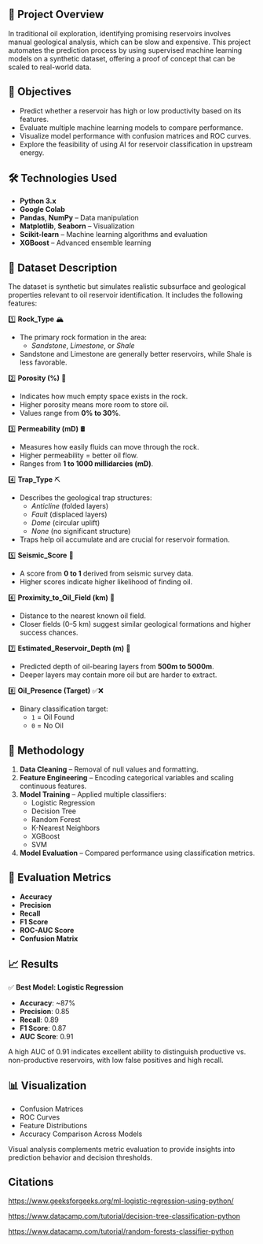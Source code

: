 ## 📌 Project Overview

In traditional oil exploration, identifying promising reservoirs involves manual geological analysis, which can be slow and expensive. This project automates the prediction process by using supervised machine learning models on a synthetic dataset, offering a proof of concept that can be scaled to real-world data.

## 🎯 Objectives

- Predict whether a reservoir has high or low productivity based on its features.
- Evaluate multiple machine learning models to compare performance.
- Visualize model performance with confusion matrices and ROC curves.
- Explore the feasibility of using AI for reservoir classification in upstream energy.

## 🛠️ Technologies Used

- **Python 3.x**
- **Google Colab**
- **Pandas**, **NumPy** – Data manipulation
- **Matplotlib**, **Seaborn** – Visualization
- **Scikit-learn** – Machine learning algorithms and evaluation
- **XGBoost** – Advanced ensemble learning

## 🧾 Dataset Description

The dataset is synthetic but simulates realistic subsurface and geological properties relevant to oil reservoir identification. It includes the following features:

1️⃣ **Rock_Type** 🏔️  
   - The primary rock formation in the area:  
     - *Sandstone*, *Limestone*, or *Shale*  
   - Sandstone and Limestone are generally better reservoirs, while Shale is less favorable.

2️⃣ **Porosity (%)** 🌊  
   - Indicates how much empty space exists in the rock.  
   - Higher porosity means more room to store oil.  
   - Values range from **0% to 30%**.

3️⃣ **Permeability (mD)** 🛢️  
   - Measures how easily fluids can move through the rock.  
   - Higher permeability = better oil flow.  
   - Ranges from **1 to 1000 millidarcies (mD)**.

4️⃣ **Trap_Type** ⛏️  
   - Describes the geological trap structures:
     - *Anticline* (folded layers)  
     - *Fault* (displaced layers)  
     - *Dome* (circular uplift)  
     - *None* (no significant structure)  
   - Traps help oil accumulate and are crucial for reservoir formation.

5️⃣ **Seismic_Score** 🎵  
   - A score from **0 to 1** derived from seismic survey data.  
   - Higher scores indicate higher likelihood of finding oil.

6️⃣ **Proximity_to_Oil_Field (km)** 📍  
   - Distance to the nearest known oil field.  
   - Closer fields (0–5 km) suggest similar geological formations and higher success chances.

7️⃣ **Estimated_Reservoir_Depth (m)** 🔎  
   - Predicted depth of oil-bearing layers from **500m to 5000m**.  
   - Deeper layers may contain more oil but are harder to extract.

8️⃣ **Oil_Presence (Target)** ✅❌  
   - Binary classification target:
     - `1` = Oil Found  
     - `0` = No Oil

## 🧠 Methodology

1. **Data Cleaning** – Removal of null values and formatting.
2. **Feature Engineering** – Encoding categorical variables and scaling continuous features.
3. **Model Training** – Applied multiple classifiers:
   - Logistic Regression
   - Decision Tree
   - Random Forest
   - K-Nearest Neighbors
   - XGBoost
   - SVM
4. **Model Evaluation** – Compared performance using classification metrics.

## 📏 Evaluation Metrics

- **Accuracy**
- **Precision**
- **Recall**
- **F1 Score**
- **ROC-AUC Score**
- **Confusion Matrix**

## 📈 Results

✅ **Best Model: Logistic Regression**

- **Accuracy**: ~87%
- **Precision**: 0.85
- **Recall**: 0.89
- **F1 Score**: 0.87
- **AUC Score**: 0.91

A high AUC of 0.91 indicates excellent ability to distinguish productive vs. non-productive reservoirs, with low false positives and high recall.

## 📊 Visualization

- Confusion Matrices
- ROC Curves
- Feature Distributions
- Accuracy Comparison Across Models

Visual analysis complements metric evaluation to provide insights into prediction behavior and decision thresholds.

## Citations

https://www.geeksforgeeks.org/ml-logistic-regression-using-python/

https://www.datacamp.com/tutorial/decision-tree-classification-python

https://www.datacamp.com/tutorial/random-forests-classifier-python


